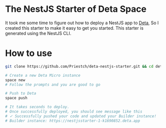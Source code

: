 # The NestJS Starter of Deta Space

It took me some time to figure out how to deploy a NestJS app to [Deta](https://deta.space/), So I created this starter
to make it easy to get you started. This starter is generated using the NestJS CLI. 

# How to use
```bash
git clone https://github.com/Priestch/deta-nestjs-starter.git && cd deta-nestjs-starter

# Create a new Deta Micro instance
space new
# Follow the prompts and you are good to go

# Push to Deta
space push

# It takes seconds to deploy.
# Once successfully deployed, you should see message like this
# ✓ Successfully pushed your code and updated your Builder instance!
# Builder instance: https://nestjsstarter-1-k1690852.deta.app

```


